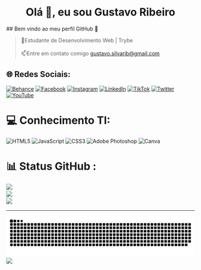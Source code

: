 <h1 align="center">Olá 👋, eu sou Gustavo Ribeiro</h1>
## Bem vindo ao meu perfil GitHub 👋

>🌱Estudante de Desenvolvimento Web | Trybe<br><br>📫Entre em contato comigo gustavo.silvarib@gmail.com


## 🌐 Redes Sociais:
[![Behance](https://img.shields.io/badge/Behance-1769ff?logo=behance&logoColor=white)](https://behance.net/gustavomegusta)
[![Facebook](https://img.shields.io/badge/Facebook-%231877F2.svg?logo=Facebook&logoColor=white)](https://facebook.com/gustavo.silvarib3)
[![Instagram](https://img.shields.io/badge/Instagram-%23E4405F.svg?logo=Instagram&logoColor=white)](https://instagram.com/gustavoribeiro_fox)
[![LinkedIn](https://img.shields.io/badge/LinkedIn-%230077B5.svg?logo=linkedin&logoColor=white)](https://www.linkedin.com/in/gustavodasilvaribeiro/) 
[![TikTok](https://img.shields.io/badge/TikTok-%23000000.svg?logo=TikTok&logoColor=white)](https://tiktok.com/@gustavomegusta)
[![Twitter](https://img.shields.io/badge/Twitter-%231DA1F2.svg?logo=Twitter&logoColor=white)](https://twitter.com/GustavoMeGusta2) 
[![YouTube](https://img.shields.io/badge/YouTube-%23FF0000.svg?logo=YouTube&logoColor=white)](https://youtube.com/c/UC4pNLozj5H8LXk0Hls42z5A) 

# 💻 Conhecimento TI:
![HTML5](https://img.shields.io/badge/html5-%23E34F26.svg?style=plastic&logo=html5&logoColor=white) ![JavaScript](https://img.shields.io/badge/javascript-%23323330.svg?style=plastic&logo=javascript&logoColor=%23F7DF1E) ![CSS3](https://img.shields.io/badge/css3-%231572B6.svg?style=plastic&logo=css3&logoColor=white) ![Adobe Photoshop](https://img.shields.io/badge/adobephotoshop-%2331A8FF.svg?style=plastic&logo=adobephotoshop&logoColor=white) ![Canva](https://img.shields.io/badge/Canva-%2300C4CC.svg?style=plastic&logo=Canva&logoColor=white)

# 📊 Status GitHub :
![](https://github-readme-stats.vercel.app/api?username=gustavosilvaribeiro&theme=radical&hide_border=false&include_all_commits=true&count_private=true)<br/>
![](https://github-readme-streak-stats.herokuapp.com/?user=gustavosilvaribeiro&theme=radical&hide_border=false)<br/>
![](https://github-readme-stats.vercel.app/api/top-langs/?username=gustavosilvaribeiro&theme=radical&hide_border=false&include_all_commits=true&count_private=true&layout=compact)

---

![Snake animation](https://raw.githubusercontent.com/Platane/snk/output/github-contribution-grid-snake.svg)
[![](https://visitcount.itsvg.in/api?id=gustavosilvaribeiro&icon=3&color=12)](https://visitcount.itsvg.in)
